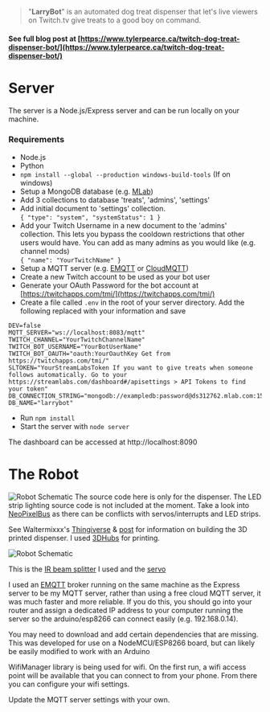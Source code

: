 >"**LarryBot**" is an automated dog treat dispenser that let's live viewers on Twitch.tv give treats to a good boy on command.

#### See full blog post at [https://www.tylerpearce.ca/twitch-dog-treat-dispenser-bot/](https://www.tylerpearce.ca/twitch-dog-treat-dispenser-bot/)

# Server 
The server is a Node.js/Express server and can be run locally on your machine. 

### Requirements

- Node.js
- Python
- `npm install --global --production windows-build-tools` (If on windows)
- Setup a MongoDB database (e.g. [MLab](https://mlab.com))
- Add 3 collections to database 'treats', 'admins', 'settings'
- Add initial document to 'settings' collection.  
`{
    "type": "system",
    "systemStatus": 1
}`
- Add your Twitch Username in a new document to the 'admins' collection. This lets you bypass the cooldown restrictions that other users would have. You can add as many admins as you would like (e.g. channel mods)  
`{
    "name": "YourTwitchName"
}`  
- Setup a MQTT server (e.g. [EMQTT](http://emqtt.io) or [CloudMQTT](https://www.cloudmqtt.com)) 
- Create a new Twitch account to be used as your bot user
- Generate your OAuth Password for the bot account at [https://twitchapps.com/tmi/](https://twitchapps.com/tmi/)
- Create a file called `.env` in the root of your server directory. Add the following replaced with your information and save 
```
DEV=false  
MQTT_SERVER="ws://localhost:8083/mqtt"  
TWITCH_CHANNEL="YourTwitchChannelName"  
TWITCH_BOT_USERNAME="YourBotUserName"  
TWITCH_BOT_OAUTH="oauth:YourOauthKey Get from https://twitchapps.com/tmi/"  
SLTOKEN="YourStreamLabsToken If you want to give treats when someone follows automatically. Go to your https://streamlabs.com/dashboard#/apisettings > API Tokens to find your token"  
DB_CONNECTION_STRING="mongodb://exampledb:password@ds312762.mlab.com:15762/larrybot"  
DB_NAME="larrybot"  
```
- Run `npm install` 
- Start the server with `node server`

The dashboard can be accessed at http://localhost:8090

# The Robot
![Robot Schematic](https://musing-goldberg-cca785.netlify.com/robot/robot_fritz.png)
The source code here is only for the dispenser. The LED strip lighting source code is not included at the moment. Take a look into [NeoPixelBus](https://github.com/Makuna/NeoPixelBus) as there can be conflicts with servos/interrupts and LED strips.

See Waltermixxx's [Thingiverse](https://www.thingiverse.com/thing:2187877/files) & [post](https://www.raspberrypi.org/forums/viewtopic.php?t=179424) for information on building the 3D printed dispenser. I used [3DHubs](https://3dhubs.com) for printing.

![Robot Schematic](https://musing-goldberg-cca785.netlify.com/robot/robot_inside.jpg)

This is the [IR beam splitter](https://www.adafruit.com/product/2167) I used and the [servo](https://www.adafruit.com/product/155)

I used an [EMQTT](http://emqtt.io) broker running on the same machine as the Express server to be my MQTT server, rather than using a free cloud MQTT server, it was much faster and more reliable. If you do this, you should go into your router and assign a dedicated IP address to your computer running the server so the arduino/esp8266 can connect easily (e.g. 192.168.0.14).

You may need to download and add certain dependencies that are missing. This was developed for use on a NodeMCU/ESP8266 board, but can likely be easily modified to work with an Arduino

WifiManager library is being used for wifi. On the first run, a wifi access point will be available that you can connect to from your phone. From there you can configure your wifi settings.

Update the MQTT server settings with your own.

